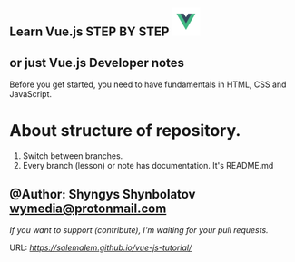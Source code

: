 ## Learn Vue.js STEP BY STEP <img src="https://raw.githubusercontent.com/vuejs/art/master/logo.png" width=50px title="Learn Vue.js STEP BY STEP">

## or just Vue.js Developer notes

Before you get started, you need to have fundamentals in HTML, CSS and JavaScript.

# About structure of repository.
1. Switch between branches. 
2. Every branch (lesson) or note has documentation. It's README.md

 @Author: Shyngys Shynbolatov wymedia@protonmail.com
---
_If you want to support (contribute), I'm waiting for your pull requests._ 

URL: *https://salemalem.github.io/vue-js-tutorial/*
